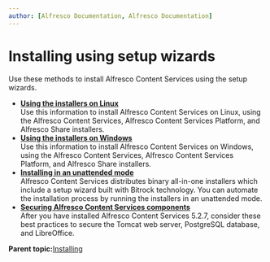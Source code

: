 ```yaml
---
author: [Alfresco Documentation, Alfresco Documentation]
---
```


# Installing using setup wizards

Use these methods to install Alfresco Content Services using the setup wizards.

-   **[Using the installers on Linux](../concepts/installs-lin-intro.md)**  
Use this information to install Alfresco Content Services on Linux, using the Alfresco Content Services, Alfresco Content Services Platform, and Alfresco Share installers.
-   **[Using the installers on Windows](../concepts/installs-win-intro.md)**  
Use this information to install Alfresco Content Services on Windows, using the Alfresco Content Services, Alfresco Content Services Platform, and Alfresco Share installers.
-   **[Installing in an unattended mode](../concepts/silent-alf-install.md)**  
Alfresco Content Services distributes binary all-in-one installers which include a setup wizard built with Bitrock technology. You can automate the installation process by running the installers in an unattended mode.
-   **[Securing Alfresco Content Services components](../tasks/securing-alfresco.md)**  
After you have installed Alfresco Content Services 5.2.7, consider these best practices to secure the Tomcat web server, PostgreSQL database, and LibreOffice.

**Parent topic:**[Installing](../concepts/master-ch-install.md)

